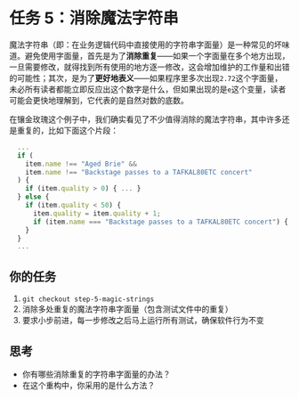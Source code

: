 # 任务 5：消除魔法字符串

魔法字符串（即：在业务逻辑代码中直接使用的字符串字面量）是一种常见的坏味道。避免使用字面量，首先是为了**消除重复**——如果一个字面量在多个地方出现，一旦需要修改，就得找到所有使用的地方逐一修改，这会增加维护的工作量和出错的可能性；其次，是为了**更好地表义**——如果程序里多次出现`2.72`这个字面量，未必所有读者都能立即反应出这个数字是什么，但如果出现的是`e`这个变量，读者可能会更快地理解到，它代表的是自然对数的底数。

在镶金玫瑰这个例子中，我们确实看见了不少值得消除的魔法字符串，其中许多还是重复的，比如下面这个片段：

```javascript
  ...
  if (
    item.name !== "Aged Brie" &&
    item.name !== "Backstage passes to a TAFKAL80ETC concert"
  ) {
    if (item.quality > 0) { ... }
  } else {
    if (item.quality < 50) {
      item.quality = item.quality + 1;
      if (item.name === "Backstage passes to a TAFKAL80ETC concert") { ... }
    }
  }
  ...
```

## 你的任务

1. `git checkout step-5-magic-strings`
2. 消除多处重复的魔法字符串字面量（包含测试文件中的重复）
3. 要求小步前进，每一步修改之后马上运行所有测试，确保软件行为不变

## 思考

- 你有哪些消除重复的字符串字面量的办法？
- 在这个重构中，你采用的是什么方法？
